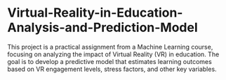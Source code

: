 # Virtual-Reality-in-Education-Analysis-and-Prediction-Model
This project is a practical assignment from a Machine Learning course, focusing on analyzing the impact of Virtual Reality (VR) in education. The goal is to develop a predictive model that estimates learning outcomes based on VR engagement levels, stress factors, and other key variables.
